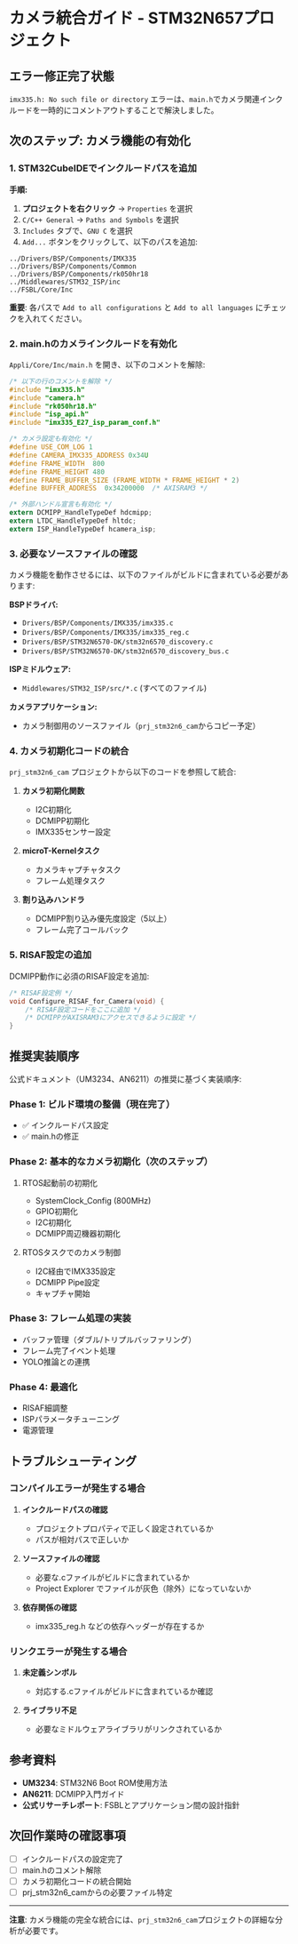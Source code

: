 # カメラ統合ガイド - STM32N657プロジェクト

## エラー修正完了状態

`imx335.h: No such file or directory` エラーは、`main.h`でカメラ関連インクルードを一時的にコメントアウトすることで解決しました。

## 次のステップ: カメラ機能の有効化

### 1. STM32CubeIDEでインクルードパスを追加

**手順:**

1. **プロジェクトを右クリック** → `Properties` を選択
2. `C/C++ General` → `Paths and Symbols` を選択
3. `Includes` タブで、`GNU C` を選択
4. `Add...` ボタンをクリックして、以下のパスを追加:

```
../Drivers/BSP/Components/IMX335
../Drivers/BSP/Components/Common
../Drivers/BSP/Components/rk050hr18
../Middlewares/STM32_ISP/inc
../FSBL/Core/Inc
```

**重要**: 各パスで `Add to all configurations` と `Add to all languages` にチェックを入れてください。

### 2. main.hのカメラインクルードを有効化

`Appli/Core/Inc/main.h` を開き、以下のコメントを解除:

```c
/* 以下の行のコメントを解除 */
#include "imx335.h"
#include "camera.h"
#include "rk050hr18.h"
#include "isp_api.h"
#include "imx335_E27_isp_param_conf.h"

/* カメラ設定も有効化 */
#define USE_COM_LOG 1
#define CAMERA_IMX335_ADDRESS 0x34U
#define FRAME_WIDTH  800
#define FRAME_HEIGHT 480
#define FRAME_BUFFER_SIZE (FRAME_WIDTH * FRAME_HEIGHT * 2)
#define BUFFER_ADDRESS  0x34200000  /* AXISRAM3 */

/* 外部ハンドル宣言も有効化 */
extern DCMIPP_HandleTypeDef hdcmipp;
extern LTDC_HandleTypeDef hltdc;
extern ISP_HandleTypeDef hcamera_isp;
```

### 3. 必要なソースファイルの確認

カメラ機能を動作させるには、以下のファイルがビルドに含まれている必要があります:

**BSPドライバ:**
- `Drivers/BSP/Components/IMX335/imx335.c`
- `Drivers/BSP/Components/IMX335/imx335_reg.c`
- `Drivers/BSP/STM32N6570-DK/stm32n6570_discovery.c`
- `Drivers/BSP/STM32N6570-DK/stm32n6570_discovery_bus.c`

**ISPミドルウェア:**
- `Middlewares/STM32_ISP/src/*.c` (すべてのファイル)

**カメラアプリケーション:**
- カメラ制御用のソースファイル（`prj_stm32n6_cam`からコピー予定）

### 4. カメラ初期化コードの統合

`prj_stm32n6_cam` プロジェクトから以下のコードを参照して統合:

1. **カメラ初期化関数**
   - I2C初期化
   - DCMIPP初期化
   - IMX335センサー設定

2. **microT-Kernelタスク**
   - カメラキャプチャタスク
   - フレーム処理タスク

3. **割り込みハンドラ**
   - DCMIPP割り込み優先度設定（5以上）
   - フレーム完了コールバック

### 5. RISAF設定の追加

DCMIPP動作に必須のRISAF設定を追加:

```c
/* RISAF設定例 */
void Configure_RISAF_for_Camera(void) {
    /* RISAF設定コードをここに追加 */
    /* DCMIPPがAXISRAM3にアクセスできるように設定 */
}
```

## 推奨実装順序

公式ドキュメント（UM3234、AN6211）の推奨に基づく実装順序:

### Phase 1: ビルド環境の整備（現在完了）
- ✅ インクルードパス設定
- ✅ main.hの修正

### Phase 2: 基本的なカメラ初期化（次のステップ）
1. RTOS起動前の初期化
   - SystemClock_Config (800MHz)
   - GPIO初期化
   - I2C初期化
   - DCMIPP周辺機器初期化

2. RTOSタスクでのカメラ制御
   - I2C経由でIMX335設定
   - DCMIPP Pipe設定
   - キャプチャ開始

### Phase 3: フレーム処理の実装
- バッファ管理（ダブル/トリプルバッファリング）
- フレーム完了イベント処理
- YOLO推論との連携

### Phase 4: 最適化
- RISAF細調整
- ISPパラメータチューニング
- 電源管理

## トラブルシューティング

### コンパイルエラーが発生する場合

1. **インクルードパスの確認**
   - プロジェクトプロパティで正しく設定されているか
   - パスが相対パスで正しいか

2. **ソースファイルの確認**
   - 必要な.cファイルがビルドに含まれているか
   - Project Explorer でファイルが灰色（除外）になっていないか

3. **依存関係の確認**
   - imx335_reg.h などの依存ヘッダーが存在するか

### リンクエラーが発生する場合

1. **未定義シンボル**
   - 対応する.cファイルがビルドに含まれているか確認

2. **ライブラリ不足**
   - 必要なミドルウェアライブラリがリンクされているか

## 参考資料

- **UM3234**: STM32N6 Boot ROM使用方法
- **AN6211**: DCMIPP入門ガイド
- **公式リサーチレポート**: FSBLとアプリケーション間の設計指針

## 次回作業時の確認事項

- [ ] インクルードパスの設定完了
- [ ] main.hのコメント解除
- [ ] カメラ初期化コードの統合開始
- [ ] prj_stm32n6_camからの必要ファイル特定

---
**注意**: カメラ機能の完全な統合には、`prj_stm32n6_cam`プロジェクトの詳細な分析が必要です。

